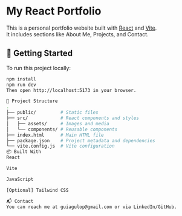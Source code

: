 # My React Portfolio

This is a personal portfolio website built with [React](https://react.dev/) and [Vite](https://vitejs.dev/).  
It includes sections like About Me, Projects, and Contact.

## 🚀 Getting Started

To run this project locally:

```bash
npm install
npm run dev
Then open http://localhost:5173 in your browser.

📁 Project Structure
.
├── public/         # Static files
├── src/            # React components and styles
│   ├── assets/     # Images and media
│   └── components/ # Reusable components
├── index.html      # Main HTML file
├── package.json    # Project metadata and dependencies
└── vite.config.js  # Vite configuration
📦 Built With
React

Vite

JavaScript

[Optional] Tailwind CSS

📬 Contact
You can reach me at guiagulop@gmail.com or via LinkedIn/GitHub.